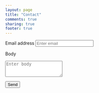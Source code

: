 ```yaml
---
layout: page
title: "Contact"
comments: true
sharing: true
footer: true
---
```


<form id="contact">
  <label for="exampleInputEmail1">Email address</label>
  <input id="contact-email" name="email" type="email" class="form-control" placeholder="Enter email">

  <label for="exampleInputEmail1">Body</label>
  <textarea id="contact-body" name="body" type="text" class="form-control" placeholder="Enter body" rows="3"></textarea>

  <div class="col-sm-offset-2 col-sm-10">

  <button type="submit" class="btn btn-default">Send 
  </button>
  
  <div id="result">
  </div>

  </div>
</form>

<script  src="https://s3.amazonaws.com/fireform/fireform.min.js"></script>
<script >
  options={
    emailNotification:"c.programer@gmail.com",
    callback:function(err, val) { 
      $('#contact-email').val('');
      $('#contact-body').val(''); 
      $('#result').text('Thanks for contacting me!'); }
  }
  new Fireform('#contact', 'http://fireform.org/list/63/email', options);
</script>